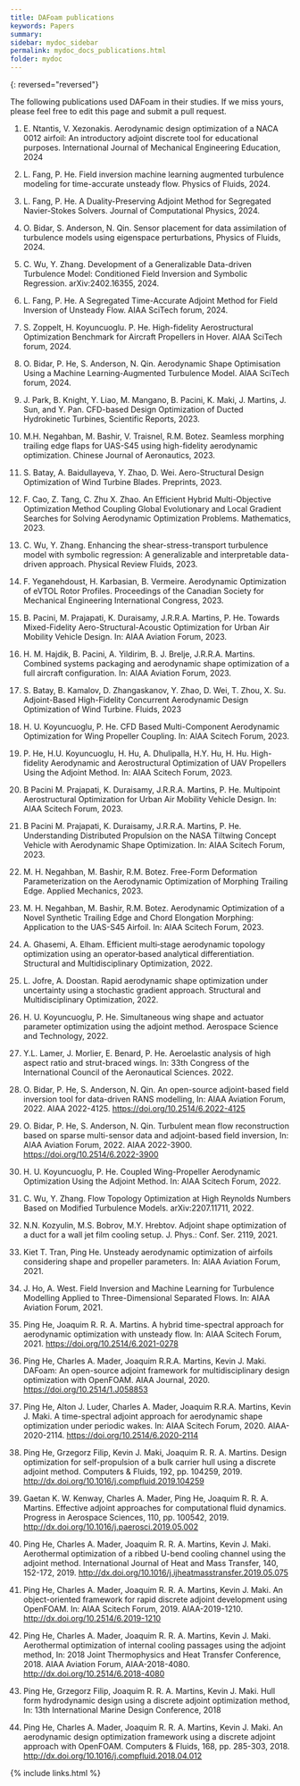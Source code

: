 ```yaml
---
title: DAFoam publications
keywords: Papers
summary: 
sidebar: mydoc_sidebar
permalink: mydoc_docs_publications.html
folder: mydoc
---
```


{: reversed="reversed"}

The following publications used DAFoam in their studies. If we miss yours, please feel free to edit this page and submit a pull request.

1. E. Ntantis, V. Xezonakis. Aerodynamic design optimization of a NACA 0012 airfoil: An introductory adjoint discrete tool for educational purposes. International Journal of Mechanical Engineering Education, 2024

1. L. Fang, P. He. Field inversion machine learning augmented turbulence modeling for time-accurate unsteady flow. Physics of Fluids, 2024.

1. L. Fang, P. He. A Duality-Preserving Adjoint Method for Segregated Navier-Stokes Solvers. Journal of Computational Physics, 2024.

1. O. Bidar, S. Anderson, N. Qin. Sensor placement for data assimilation of turbulence models using eigenspace perturbations, Physics of Fluids, 2024.

1. C. Wu, Y. Zhang. Development of a Generalizable Data-driven Turbulence Model: Conditioned Field Inversion and Symbolic Regression. arXiv:2402.16355, 2024.

1. L. Fang, P. He. A Segregated Time-Accurate Adjoint Method for Field Inversion of Unsteady Flow. AIAA SciTech forum, 2024.

1. S. Zoppelt, H. Koyuncuoglu. P. He. High-fidelity Aerostructural Optimization Benchmark for Aircraft Propellers in Hover. AIAA SciTech forum, 2024.

1. O. Bidar, P. He, S. Anderson, N. Qin. Aerodynamic Shape Optimisation Using a Machine Learning-Augmented Turbulence Model. AIAA SciTech forum, 2024.

1. J. Park, B. Knight, Y. Liao, M. Mangano, B. Pacini, K. Maki, J. Martins, J. Sun, and Y. Pan. CFD-based Design Optimization of Ducted Hydrokinetic Turbines, Scientific Reports, 2023.

1. M.H. Negahban, M. Bashir, V. Traisnel, R.M. Botez. Seamless morphing trailing edge flaps for UAS-S45 using high-fidelity aerodynamic optimization. Chinese Journal of Aeronautics, 2023.

1. S. Batay, A. Baidullayeva, Y. Zhao, D. Wei. Aero-Structural Design Optimization of Wind Turbine Blades. Preprints, 2023.

1. F. Cao, Z. Tang, C. Zhu X. Zhao. An Efficient Hybrid Multi-Objective Optimization Method Coupling Global Evolutionary and Local Gradient Searches for Solving Aerodynamic Optimization Problems. Mathematics, 2023.

1. C. Wu, Y. Zhang. Enhancing the shear-stress-transport turbulence model with symbolic regression: A generalizable and interpretable data-driven approach. Physical Review Fluids, 2023.

1. F. Yeganehdoust, H. Karbasian, B. Vermeire. Aerodynamic Optimization of eVTOL Rotor Profiles. Proceedings of the Canadian Society for Mechanical Engineering International Congress, 2023.

1. B. Pacini, M. Prajapati, K. Duraisamy, J.R.R.A. Martins, P. He. Towards Mixed-Fidelity Aero-Structural-Acoustic Optimization for Urban Air Mobility Vehicle Design. In: AIAA Aviation Forum, 2023.

1. H. M. Hajdik, B. Pacini, A. Yildirim, B. J. Brelje, J.R.R.A. Martins. Combined systems packaging and aerodynamic shape optimization of a full aircraft configuration. In: AIAA Aviation Forum, 2023.

1. S. Batay, B. Kamalov, D. Zhangaskanov, Y. Zhao, D. Wei, T. Zhou, X. Su. Adjoint-Based High-Fidelity Concurrent Aerodynamic Design Optimization of Wind Turbine. Fluids, 2023

1. H. U. Koyuncuoglu, P. He. CFD Based Multi-Component Aerodynamic Optimization for Wing Propeller Coupling. In: AIAA Scitech Forum, 2023. 

1. P. He, H.U. Koyuncuoglu, H. Hu, A. Dhulipalla, H.Y. Hu, H. Hu. High-fidelity Aerodynamic and Aerostructural Optimization of UAV Propellers Using the Adjoint Method. In: AIAA Scitech Forum, 2023.

1. B Pacini M. Prajapati, K. Duraisamy, J.R.R.A. Martins, P. He. Multipoint Aerostructural Optimization for Urban Air Mobility Vehicle Design. In: AIAA Scitech Forum, 2023.

1. B Pacini M. Prajapati, K. Duraisamy, J.R.R.A. Martins, P. He. Understanding Distributed Propulsion on the NASA Tiltwing Concept Vehicle with Aerodynamic Shape Optimization. In: AIAA Scitech Forum, 2023. 

1. M. H. Negahban, M. Bashir, R.M. Botez. Free-Form Deformation Parameterization on the Aerodynamic Optimization of Morphing Trailing Edge. Applied Mechanics, 2023.

1. M. H. Negahban, M. Bashir, R.M. Botez. Aerodynamic Optimization of a Novel Synthetic Trailing Edge and Chord Elongation Morphing: Application to the UAS-S45 Airfoil. In: AIAA Scitech Forum, 2023. 

1. A. Ghasemi, A. Elham. Efficient multi‑stage aerodynamic topology optimization using an operator‑based analytical differentiation. Structural and Multidisciplinary Optimization, 2022.

1. L. Jofre, A. Doostan. Rapid aerodynamic shape optimization under uncertainty using a stochastic gradient approach. Structural and Multidisciplinary Optimization, 2022.

1. H. U. Koyuncuoglu, P. He. Simultaneous wing shape and actuator parameter optimization using the adjoint method. Aerospace Science and Technology, 2022.

1. Y.L. Lamer, J. Morlier, E. Benard, P. He. Aeroelastic analysis of high aspect ratio and strut-braced wings. In: 33th Congress of the International Council of the Aeronautical Sciences. 2022.

1. O. Bidar, P. He, S. Anderson, N. Qin. An open-source adjoint-based field inversion tool for data-driven RANS modelling, In: AIAA Aviation Forum, 2022. AIAA 2022-4125. https://doi.org/10.2514/6.2022-4125
  
1. O. Bidar, P. He, S. Anderson, N. Qin. Turbulent mean flow reconstruction based on sparse multi-sensor data and adjoint-based field inversion, In: AIAA Aviation Forum, 2022. AIAA 2022-3900. https://doi.org/10.2514/6.2022-3900

1. H. U. Koyuncuoglu, P. He. Coupled Wing-Propeller Aerodynamic Optimization Using the Adjoint Method. In: AIAA Scitech Forum, 2022.

1. C. Wu, Y. Zhang. Flow Topology Optimization at High Reynolds Numbers Based on Modified Turbulence Models. arXiv:2207.11711, 2022.

1. N.N. Kozyulin, M.S. Bobrov, M.Y. Hrebtov. Adjoint shape optimization of a duct for a wall jet film cooling setup. J. Phys.: Conf. Ser. 2119, 2021.

1. Kiet T. Tran, Ping He. Unsteady aerodynamic optimization of airfoils considering shape and propeller parameters. In: AIAA Aviation Forum, 2021.

1. J. Ho, A. West. Field Inversion and Machine Learning for Turbulence Modelling Applied to Three-Dimensional Separated Flows. In: AIAA Aviation Forum, 2021.

1. Ping He, Joaquim R. R. A. Martins. A hybrid time-spectral approach for aerodynamic optimization with unsteady flow. In: AIAA Scitech Forum, 2021. https://doi.org/10.2514/6.2021-0278

1. Ping He, Charles A. Mader, Joaquim R.R.A. Martins, Kevin J. Maki. DAFoam: An open-source adjoint framework for multidisciplinary design optimization with OpenFOAM. AIAA Journal, 2020. https://doi.org/10.2514/1.J058853

1. Ping He, Alton J. Luder, Charles A. Mader, Joaquim R.R.A. Martins, Kevin J. Maki. A time-spectral adjoint approach for aerodynamic shape optimization under periodic wakes. In: AIAA Scitech Forum, 2020. AIAA-2020-2114. https://doi.org/10.2514/6.2020-2114

1. Ping He, Grzegorz Filip, Kevin J. Maki, Joaquim R. R. A. Martins. Design optimization for self-propulsion of a bulk carrier hull using a discrete adjoint method. Computers & Fluids, 192, pp. 104259, 2019. http://dx.doi.org/10.1016/j.compfluid.2019.104259

1. Gaetan K. W. Kenway, Charles A. Mader, Ping He, Joaquim R. R. A. Martins. Effective adjoint approaches for computational fluid dynamics. Progress in Aerospace Sciences, 110, pp. 100542, 2019. http://dx.doi.org/10.1016/j.paerosci.2019.05.002 

1. Ping He, Charles A. Mader, Joaquim R. R. A. Martins, Kevin J. Maki. Aerothermal optimization of a ribbed U-bend cooling channel using the adjoint method. International Journal of Heat and Mass Transfer, 140, 152-172, 2019. http://dx.doi.org/10.1016/j.ijheatmasstransfer.2019.05.075

1. Ping He, Charles A. Mader, Joaquim R. R. A. Martins, Kevin J. Maki. An object-oriented framework for rapid discrete adjoint development using OpenFOAM. In: AIAA Scitech Forum, 2019. AIAA-2019-1210. http://dx.doi.org/10.2514/6.2019-1210 

1. Ping He, Charles A. Mader, Joaquim R. R. A. Martins, Kevin J. Maki. Aerothermal optimization of internal cooling passages using the adjoint method, In: 2018 Joint Thermophysics and Heat Transfer Conference, 2018. AIAA Aviation Forum, AIAA-2018-4080. http://dx.doi.org/10.2514/6.2018-4080

1. Ping He, Grzegorz Filip, Joaquim R. R. A. Martins, Kevin J. Maki. Hull form hydrodynamic design using a discrete adjoint optimization method, In: 13th International Marine Design Conference, 2018

1. Ping He, Charles A. Mader, Joaquim R. R. A. Martins, Kevin J. Maki. An aerodynamic design optimization framework using a discrete adjoint approach with OpenFOAM. Computers & Fluids, 168, pp. 285-303, 2018. http://dx.doi.org/10.1016/j.compfluid.2018.04.012

{% include links.html %}
